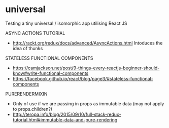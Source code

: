 # universal
Testing a tiny universal / isomorphic app utilising React JS

ASYNC ACTIONS TUTORIAL
- http://rackt.org/redux/docs/advanced/AsyncActions.html
Intoduces the idea of thunks

STATELESS FUNCTIONAL COMPONENTS
- https://camjackson.net/post/9-things-every-reactjs-beginner-should-know#write-functional-components
- https://facebook.github.io/react/blog/page3/#stateless-functional-components

PURERENDERMIXIN
- Only of use if we are passing in props as immutable data (may not apply to props.children?)
- http://teropa.info/blog/2015/09/10/full-stack-redux-tutorial.html#immutable-data-and-pure-rendering

